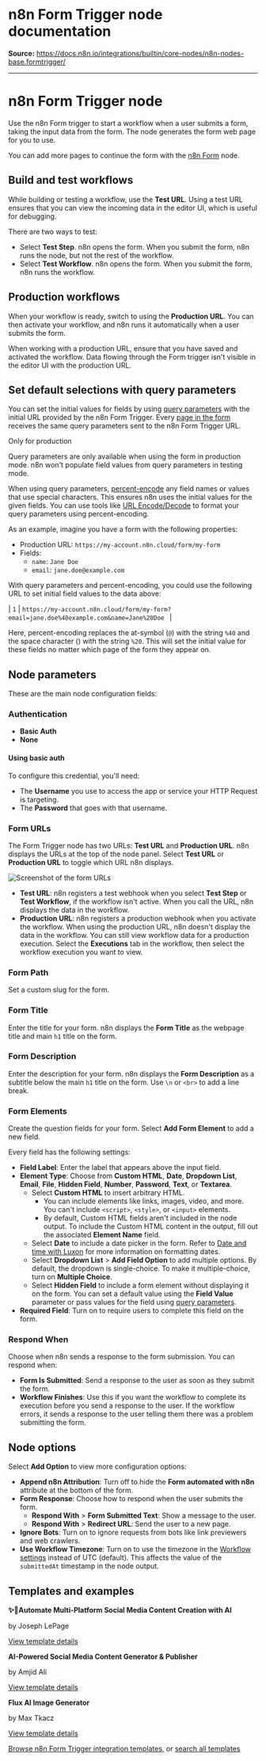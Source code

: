 # n8n Form Trigger node documentation

**Source:** https://docs.n8n.io/integrations/builtin/core-nodes/n8n-nodes-base.formtrigger/

---

# n8n Form Trigger node

Use the n8n Form trigger to start a workflow when a user submits a form, taking the input data from the form. The node generates the form web page for you to use.

You can add more pages to continue the form with the [n8n Form](../n8n-nodes-base.form/) node.

## Build and test workflows

While building or testing a workflow, use the **Test URL**. Using a test URL ensures that you can view the incoming data in the editor UI, which is useful for debugging.

There are two ways to test:

- Select **Test Step**. n8n opens the form. When you submit the form, n8n runs the node, but not the rest of the workflow.
- Select **Test Workflow**. n8n opens the form. When you submit the form, n8n runs the workflow.

## Production workflows

When your workflow is ready, switch to using the **Production URL**. You can then activate your workflow, and n8n runs it automatically when a user submits the form.

When working with a production URL, ensure that you have saved and activated the workflow. Data flowing through the Form trigger isn't visible in the editor UI with the production URL.

## Set default selections with query parameters

You can set the initial values for fields by using [query parameters](https://en.wikipedia.org/wiki/Query_string#Web_forms) with the initial URL provided by the n8n Form Trigger. Every [page in the form](../n8n-nodes-base.form/) receives the same query parameters sent to the n8n Form Trigger URL.

Only for production

Query parameters are only available when using the form in production mode. n8n won't populate field values from query parameters in testing mode.

When using query parameters, [percent-encode](https://en.wikipedia.org/wiki/Percent-encoding) any field names or values that use special characters. This ensures n8n uses the initial values for the given fields. You can use tools like [URL Encode/Decode](https://www.url-encode-decode.com/) to format your query parameters using percent-encoding.

As an example, imagine you have a form with the following properties:

- Production URL: `https://my-account.n8n.cloud/form/my-form`
- Fields:
  - `name`: `Jane Doe`
  - `email`: `jane.doe@example.com`

With query parameters and percent-encoding, you could use the following URL to set initial field values to the data above:

| ``` 1 ``` | ``` https://my-account.n8n.cloud/form/my-form?email=jane.doe%40example.com&name=Jane%20Doe  ``` |

Here, percent-encoding replaces the at-symbol (`@`) with the string `%40` and the space character () with the string `%20`. This will set the initial value for these fields no matter which page of the form they appear on.

## Node parameters

These are the main node configuration fields:

### Authentication

- **Basic Auth**
- **None**

#### Using basic auth

To configure this credential, you'll need:

- The **Username** you use to access the app or service your HTTP Request is targeting.
- The **Password** that goes with that username.

### Form URLs

The Form Trigger node has two URLs: **Test URL** and **Production URL**. n8n displays the URLs at the top of the node panel. Select **Test URL** or **Production URL** to toggle which URL n8n displays.

![Screenshot of the form URLs](../../../../_images/integrations/builtin/core-nodes/form-trigger/form-urls.png)

- **Test URL**: n8n registers a test webhook when you select **Test Step** or **Test Workflow**, if the workflow isn't active. When you call the URL, n8n displays the data in the workflow.
- **Production URL**: n8n registers a production webhook when you activate the workflow. When using the production URL, n8n doesn't display the data in the workflow. You can still view workflow data for a production execution. Select the **Executions** tab in the workflow, then select the workflow execution you want to view.

### Form Path

Set a custom slug for the form.

### Form Title

Enter the title for your form. n8n displays the **Form Title** as the webpage title and main `h1` title on the form.

### Form Description

Enter the description for your form. n8n displays the **Form Description** as a subtitle below the main `h1` title on the form. Use `\n` or `<br>` to add a line break.

### Form Elements

Create the question fields for your form. Select **Add Form Element** to add a new field.

Every field has the following settings:

- **Field Label**: Enter the label that appears above the input field.
- **Element Type**: Choose from **Custom HTML**, **Date**, **Dropdown List**, **Email**, **File**, **Hidden Field**, **Number**, **Password**, **Text**, or **Textarea**.
  - Select **Custom HTML** to insert arbitrary HTML.
    - You can include elements like links, images, video, and more. You can't include `<script>`, `<style>`, or `<input>` elements.
    - By default, Custom HTML fields aren't included in the node output. To include the Custom HTML content in the output, fill out the associated **Element Name** field.
  - Select **Date** to include a date picker in the form. Refer to [Date and time with Luxon](../../../../code/cookbook/luxon/) for more information on formatting dates.
  - Select **Dropdown List** > **Add Field Option** to add multiple options. By default, the dropdown is single-choice. To make it multiple-choice, turn on **Multiple Choice**.
  - Select **Hidden Field** to include a form element without displaying it on the form. You can set a default value using the **Field Value** parameter or pass values for the field using [query parameters](#set-default-selections-with-query-parameters).
- **Required Field**: Turn on to require users to complete this field on the form.

### Respond When

Choose when n8n sends a response to the form submission. You can respond when:

- **Form Is Submitted**: Send a response to the user as soon as they submit the form.
- **Workflow Finishes**: Use this if you want the workflow to complete its execution before you send a response to the user. If the workflow errors, it sends a response to the user telling them there was a problem submitting the form.

## Node options

Select **Add Option** to view more configuration options:

- **Append n8n Attribution**: Turn off to hide the **Form automated with n8n** attribute at the bottom of the form.
- **Form Response**: Choose how to respond when the user submits the form.
  - **Respond With** > **Form Submitted Text**: Show a message to the user.
  - **Respond With** > **Redirect URL**: Send the user to a new page.
- **Ignore Bots**: Turn on to ignore requests from bots like link previewers and web crawlers.
- **Use Workflow Timezone**: Turn on to use the timezone in the [Workflow settings](../../../../workflows/settings/) instead of UTC (default). This affects the value of the `submittedAt` timestamp in the node output.

## Templates and examples

**✨🤖Automate Multi-Platform Social Media Content Creation with AI**

by Joseph LePage

[View template details](https://n8n.io/workflows/3066-automate-multi-platform-social-media-content-creation-with-ai/)

**AI-Powered Social Media Content Generator & Publisher**

by Amjid Ali

[View template details](https://n8n.io/workflows/2950-ai-powered-social-media-content-generator-and-publisher/)

**Flux AI Image Generator**

by Max Tkacz

[View template details](https://n8n.io/workflows/2417-flux-ai-image-generator/)

[Browse n8n Form Trigger integration templates](https://n8n.io/integrations/n8n-form-trigger/), or [search all templates](https://n8n.io/workflows/)
